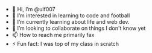 - 👋 Hi, I’m @ulf007
- 👀 I’m interested in learning to code and football
- 🌱 I’m currently learning about life and web dev. 
- 💞️ I’m looking to collaborate on things I don't know yet
- 📫 How to reach me primarily fax 
- ⚡ Fun fact: I was top of my class in scratch

<!---
ulf007/ulf007 is a ✨ special ✨ repository because its `README.md` (this file) appears on your GitHub profile.
You can click the Preview link to take a look at your changes.
--->
